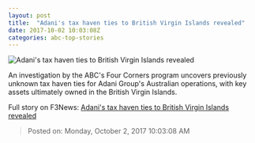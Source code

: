 ```yaml
---
layout: post
title:  "Adani's tax haven ties to British Virgin Islands revealed"
date: 2017-10-02 10:03:08Z
categories: abc-top-stories
---
```


![Adani's tax haven ties to British Virgin Islands revealed](http://www.abc.net.au/news/image/9008636-1x1-700x700.jpg)

An investigation by the ABC's Four Corners program uncovers previously unknown tax haven ties for Adani Group's Australian operations, with key assets ultimately owned in the British Virgin Islands.


Full story on F3News: [Adani's tax haven ties to British Virgin Islands revealed](http://www.f3nws.com/n/hyGyMH)

> Posted on: Monday, October 2, 2017 10:03:08 AM
